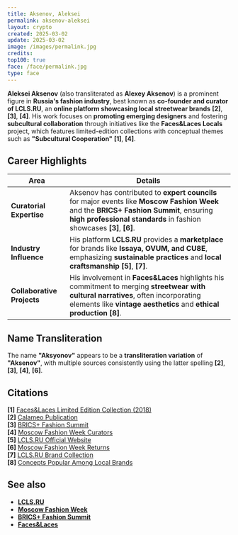 ```yaml
---
title: Aksenov, Aleksei
permalink: aksenov-aleksei
layout: crypto
created: 2025-03-02
update: 2025-03-02
image: /images/permalink.jpg
credits:
top100: true
face: /face/permalink.jpg
type: face
---
```


**Aleksei Aksenov** (also transliterated as **Alexey Aksenov**) is a prominent figure in **Russia's fashion industry**, best known as **co-founder and curator of LCLS.RU**, an **online platform showcasing local streetwear brands** **[2]**, **[3]**, **[4]**. His work focuses on **promoting emerging designers** and fostering **subcultural collaboration** through initiatives like the **Faces&Laces Locals** project, which features limited-edition collections with conceptual themes such as **"Subcultural Cooperation"** **[1]**, **[4]**.

## Career Highlights

| **Area**               | **Details** |
|------------------------|------------|
| **Curatorial Expertise** | Aksenov has contributed to **expert councils** for major events like **Moscow Fashion Week** and the **BRICS+ Fashion Summit**, ensuring **high professional standards** in fashion showcases **[3]**, **[6]**. |
| **Industry Influence** | His platform **LCLS.RU** provides a **marketplace** for brands like **Issaya, OVUM, and CU8E**, emphasizing **sustainable practices** and **local craftsmanship** **[5]**, **[7]**. |
| **Collaborative Projects** | His involvement in **Faces&Laces** highlights his commitment to merging **streetwear with cultural narratives**, often incorporating elements like **vintage aesthetics** and **ethical production** **[8]**. |

## Name Transliteration

The name **"Aksyonov"** appears to be a **transliteration variation** of **"Aksenov"**, with multiple sources consistently using the latter spelling **[2]**, **[3]**, **[4]**, **[6]**.

## Citations

**[1]** [Faces&Laces Limited Edition Collection (2018)](https://lcls.ru/blogs/blog/limitirovannaya-kollektsiya-odezhdy-faceslaces-2018)  
**[2]** [Calameo Publication](https://www.calameo.com/books/007667396b5b5b967c7ef)  
**[3]** [BRICS+ Fashion Summit](https://fashionsummit.org/en/first-edition-2023)  
**[4]** [Moscow Fashion Week Curators](https://shoes-report.com/news/moskovskaya_nedelya_mody_predstavlyaet_svoikh_kuratorov_/)  
**[5]** [LCLS.RU Official Website](https://lcls.ru)  
**[6]** [Moscow Fashion Week Returns](https://www.iol.co.za/sunday-tribune/lifestyle/moscow-fashion-week-returns-for-another-season-a13c02f5-9989-4e51-a466-55777ae56928)  
**[7]** [LCLS.RU Brand Collection](https://lcls.ru/collection/brendy)  
**[8]** [Concepts Popular Among Local Brands](https://lcls.ru/blogs/blog/o-populyarnyh-sredi-lokalnyh-brendov-kontseptsiyah-i-o-teme-vospriyatiya-vremeni-v-tvorchestve)  

## See also

- **[LCLS.RU](https://lcls.ru)**
- **[Moscow Fashion Week](https://shoes-report.com/news/moskovskaya_nedelya_mody_predstavlyaet_svoikh_kuratorov_/)**
- **[BRICS+ Fashion Summit](https://fashionsummit.org/en/first-edition-2023)**
- **[Faces&Laces](https://lcls.ru/blogs/blog/limitirovannaya-kollektsiya-odezhdy-faceslaces-2018)**

<!-- Prompt:  
- Не менять язык статьи, сохранять оригинальный язык.  
- Если тема оформлена как "Имя Фамилия", заголовок должен быть "Фамилия, Имя".  
- Изменить title: A Template на основной топик в статье.  
- Создать permalink: на основе title.  
- Замени date: 2018-01-02 на created: текущую дату в таком же формате  
- Замени update: хххх-хх-хх текущую дату в таком же формате  
- Изменить заголовок раздела "Citations" на ## Citations.  
- Оформить ссылки в разделе "Citations" в формате: **[1]** [URL](URL).  
- При ссылке на источник в тексте, использовать формат: **[x]**, **[x]**.  
- Убедиться, что номера цитат соответствуют записям в разделе "Citations".  
- Сделать номера цитат кликабельными по указанному выше формату.  
- Добавить список связанных тем в том же формате.  
- Если есть списки - конвертируй их в таблицы  
- Выделяй даты, места, географические назавания, адреса, имена собственные **таким образом**  
- Использовать шаблон - "[Название темы](ссылка-на-тему)" для каждого пункта.  
- Раздел ## See also должен включаться автоматически в конец статьи.  
- Результат в md коде  
- Оставить этот Prompt после редактирования в конце кода.  
-->
